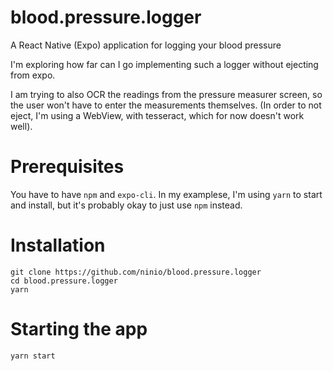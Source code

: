 # blood.pressure.logger
A React Native (Expo) application for logging your blood pressure

I'm exploring how far can I go implementing such a logger without ejecting from expo.

I am trying to also OCR the readings from the pressure measurer screen, so the user won't have to enter the measurements themselves.
(In order to not eject, I'm using a WebView, with tesseract, which for now doesn't work well).

# Prerequisites
You have to have `npm` and `expo-cli`. In my examplese, I'm using `yarn` to start and install, but it's probably okay to just use `npm` instead.


# Installation
```
git clone https://github.com/ninio/blood.pressure.logger
cd blood.pressure.logger
yarn
```


# Starting the app 
```
yarn start
```

